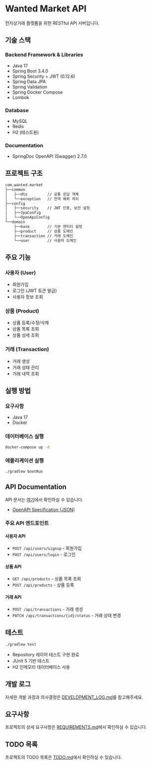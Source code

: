 # Wanted Market API

전자상거래 플랫폼을 위한 RESTful API 서버입니다.

## 기술 스택

### Backend Framework & Libraries

- Java 17
- Spring Boot 3.4.0
- Spring Security + JWT (0.12.6)
- Spring Data JPA
- Spring Validation
- Spring Docker Compose
- Lombok

### Database

- MySQL
- Redis
- H2 (테스트용)

### Documentation

- SpringDoc OpenAPI (Swagger) 2.7.0

## 프로젝트 구조

```txt
com.wanted.market
├──common
│   ├──dto         // 공통 응답 객체
│   └──exception   // 전역 예외 처리
├──config
│   ├──security    // JWT 인증, 보안 설정
│   ├──JpaConfig
│   └──OpenApiConfig
└──domain
    ├──base        // 기본 엔티티 설정
    ├──product     // 상품 도메인
    ├──transaction // 거래 도메인
    └──user        // 사용자 도메인
```

## 주요 기능

### 사용자 (User)

- 회원가입
- 로그인 (JWT 토큰 발급)
- 사용자 정보 조회

### 상품 (Product)

- 상품 등록/수정/삭제
- 상품 목록 조회
- 상품 상세 조회

### 거래 (Transaction)

- 거래 생성
- 거래 상태 관리
- 거래 내역 조회

## 실행 방법

### 요구사항

- Java 17
- Docker

### 데이터베이스 실행

```bash
docker-compose up -d
```

### 애플리케이션 실행

```bash
./gradlew bootRun
```

## API Documentation

API 문서는 [여기](https://doxxx-playground.github.io/wanted-preonboarding-challenge-backend-20)에서 확인하실 수 있습니다.
- [OpenAPI Specification (JSON)](docs/api/openapi.json)

### 주요 API 엔드포인트

#### 사용자 API
- `POST /api/users/signup` - 회원가입
- `POST /api/users/login` - 로그인

#### 상품 API
- `GET /api/products` - 상품 목록 조회
- `POST /api/products` - 상품 등록

#### 거래 API
- `POST /api/transactions` - 거래 생성
- `PATCH /api/transactions/{id}/status` - 거래 상태 변경

## 테스트

```bash
./gradlew test
```

- Repository 레이어 테스트 구현 완료
- JUnit 5 기반 테스트
- H2 인메모리 데이터베이스 사용

## 개발 로그

자세한 개발 과정과 의사결정은 [DEVELOPMENT_LOG.md](docs/DEVELOPMENT_LOG.md)를 참고해주세요.

## 요구사항

프로젝트의 상세 요구사항은 [REQUIREMENTS.md](docs/REQUIREMENTS.md)에서 확인하실 수 있습니다.

## TODO 목록

프로젝트의 TODO 목록은 [TODO.md](docs/TODO.md)에서 확인하실 수 있습니다.
